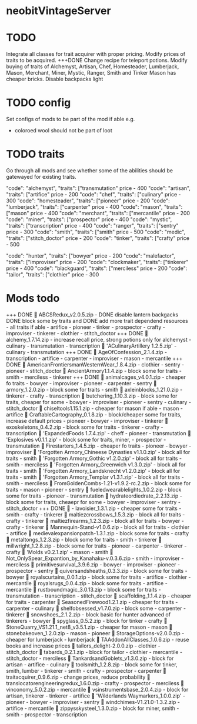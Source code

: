 # neobitVintageServer
# TODO
Integrate all classes for trait acquirer with proper pricing.
Modify prices of traits to be acquired.
+++DONE Change recipe for teleport potions.
Modify buying of traits of Alchemyst, Artisan, Chef, Homesteader, Lumberjack, Mason, Merchant, Miner, Mystic, Ranger, Smith and Tinker
Mason has cheaper bricks.
Disable backpacks light

# TODO config
Set configs of mods to be part of the mod if able e.g.
- coloroed wool should not be part of loot

# TODO traits
Go through all mods and see whether some of the abilities should be gatewayed for existing traits.

"code": "alchemyst",   "traits": ["transmutation"      price - 400
"code": "artisan",     "traits": ["artifice"           price - 200
"code": "chef",        "traits": ["culinary"           price - 300
"code": "homesteader", "traits": ["pioneer"            price - 200
"code": "lumberjack",  "traits": ["carpenter"          price - 400
"code": "mason",       "traits": ["mason"              price - 400
"code": "merchant",    "traits": ["mercantile"         price - 200
"code": "miner",       "traits": ["prospector"         price - 400
"code": "mystic",      "traits": ["transcription"      price - 400
"code": "ranger",      "traits": ["sentry"             price - 300
"code": "smith",       "traits": ["smith"              price - 500
"code": "medic",       "traits": ["stitch_doctor"      price - 200
"code": "tinker",      "traits": ["crafty"             price - 500

"code": "hunter",      "traits": ["bowyer"             price - 200
"code": "malefactor",  "traits": ["improviser"         price - 200
"code": "clockmaker",  "traits": ["tinkerer"           price - 400
"code": "blackguard",  "traits": ["merciless"          price - 200
"code": "tailor",      "traits": ["clothier"           price - 300

# Mods todo
+++ DONE  ABCSRedux_v2.0.5.zip - 
    DONE disable lantern backgacks
    DONE block some by traits and 
    DONE add more trait dependend resources - all traits if able
        - artifice
        - pioneer
        - tinker
        - prospector
        - crafty
        - improviser
        - tinkerer
        - clothier
        - stitch_doctor
+++ DONE  alchemy_1.7.14.zip - increase recall price, strong potions only for alchemyst
    - culinary
    - transmutation
    - transcription
 'ACulinaryArtillery 1.2.5.zip'
    - culinary
    - transmutation
+++ DONE  AgeOfConfession_2.1.4.zip
    - transcription
    - artifice
    - carpenter
    - improviser
    - mason
    - mercantile
+++ DONE  AmericanFrontiersmanWesternWear_1.8.4.zip
    - clothier
    - sentry
    - pioneer
    - stitch_doctor
 AncientArmory1.1.4.zip - block some for traits
    - smith
    - merciless
    - tinkerer
+++ DONE  animalcages_v4.0.1.zip - cheaper fo traits
    - bowyer
    - improviser
    - pioneer
    - carpenter
    - sentry
 armory_1.2.0.zip - block some for traits
    - smith
 axleinblocks_1.21.0.zip
    - tinkerer
    - crafty
    - transcription
 butchering_1.10.3.zip - block some for traits, cheaper for some
    - bowyer
    - improviser
    - pioneer
    - sentry
    - culinary
    - stitch_doctor
 chiseltools1.15.1.zip - cheaper for mason if able 
    - mason
    - artifice
 CraftableCartography_0.1.8.zip - block/cheaper some for traits, increase default prices
    - pioneer
    - bowyer
    - improviser
    - tinkerer
 exoskeletons_0.4.2.zip - block some for traits
    - tinkerer
    - crafty
    - transcription
 'ExpandedFoods 1.7.4.zip'
    - cheff
    - pioneer
    - transmutation
 'Explosives v0.1.1.zip' - block some for traits, miner, 
    - prospector
    - transmutation
 Firestarters_1.4.5.zip - cheaper fo traits
    - pioneer
    - bowyer
    - improviser
 'Forgotten Armory_Chineese Dynasties v1.1.0.zip' - block all for traits
    - smith
 'Forgotten Armory_Gothic v1.2.0.zip' - block all for traits
    - smith
    - merciless
 'Forgotten Armory_Greenwich v1.3.0.zip' - block all for traits
    - smith
 'Forgotten Armory_Landsknecht v1.2.0.zip' - block all for traits
    - smith
 'Forgotten Armory_Templar v1.3.1.zip' - block all for traits
    - smith
    - merciless
 FromGoldenCombs-1.21-v1.9.2-rc.2.zip - block some for traits
    - mason
    - pioneer
    - sentry
 fueledwearablelights_1.0.2.zip - block some for traits
    - pioneer
    - transmutation
 hydrateordiedrate_2.2.13.zip - block some for traits, cheaepr for some
    - bowyer
    - improviser
    - sentry
    - stitch_doctor
+++ DONE  - lavoisier_1.3.1.zip - cheaper some for traits
    - smith
    - crafty
    - tinkerer
 maltiezcrossbows_1.5.3.zip - block all for traits
    - crafty
    - tinkerer
 maltiezfirearms_1.2.3.zip - block all for traits
    - bowyer
    - crafty
    - tinkerer
 Mannequin-Stand-v1.0.6.zip - block all for traits
    - clothier
    - artifice
 medievalexpansionpatch-1.3.1.zip - block some for traits
    - crafty
 metaltongs_1.2.3.zip - block some for traits
    - smith
    - tinkerer
 millwright_1.2.8.zip - block some for traits
    - pioneer
    - carpenter
    - tinkerer
    - crafty
 'Molds v0.2.1.zip'
    - mason
    - smith
 Not_OnlySpear_Expantion_by_Kanahaku-v.0.3.6.zip
    - smith
    - improviser
    - merciless
 primitivesurvival_3.9.6.zip
    - bowyer
    - improviser
    - pioneer
    - prospector
    - sentry
 quiversandsheaths_0.3.3.zip - block some for traits
    - bowyer
 royalscurtains_0.0.1.zip - block some for traits
    - artifice
    - clothier
    - mercantile
 royalsrugs_0.0.4.zip - block some for traits
    - artifice
    - mercantile
 rustboundmagic_3.0.13.zip - block some for traits
    - transmutation
    - transcription
    - stitch_doctor
 scaffolding_1.1.4.zip - cheaper for traits
    - carpenter
 SeasonedFirewood1.2.1.zip - cheaper for traits
    - carpenter
    - culinary
 shelfobsessed_v1.7.0.zip - block some
    - carpenter
    - tinkerer
 snowshoes_2.1.2.zip - block basic for hunter advanced of tinkerers
    - bowyer
 spyglass_0.5.2.zip - block for tinker
    - crafty
 StoneQuarry_VS1.21.1_net8_v3.5.1.zip - cheaper for mason
    - mason
 stonebakeoven_1.2.0.zip
    - mason
    - pioneer
 StorageOptions-v2.0.0.zip - cheaper for lumberjack 
    - lumberjack
 TAAddonAllClasses_1.0.6.zip - reuse books and increase prices
 tailors_delight-2.0.0.zip
    - clothier
    - stitch_doctor
 tabards_0.2.1.zip - block for tailor
    - clothier
    - mercantile
    - stitch_doctor
    - merciless
 TankardsandGoblets_v1.3.0.zip - block for artisan
    - artifice
    - culinary
 toolsmith_1.2.8.zip - block some for tinker, smith, lumber
    - tinkerer
    - smith
    - crafty
    - prospector
    - carpenter
 traitacquirer_0.9.6.zip - change prices, reduce probability
 translocatorengineeringredux_1.6.0.zip
    - crafty
    - prospector
    - merciless
 vinconomy_5.0.2.zip
    - mercantile
 vsinstrumentsbase_2.0.4.zip - block for artisan, tinkerer
    - tinkerer
    - artifice
 'Wilderlands Waymarkers_1.0.0.zip'
    - pioneer
    - bowyer
    - improviser
    - sentry
 windchimes-V1.21.0-1.3.2.zip
    - artifice
    - mercantile
 zippysskysteel_1.3.0.zip - block for miner, smith
    - smith
    - prospector
    - transcription



